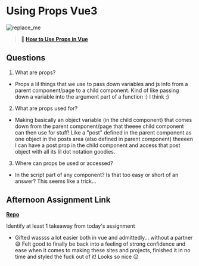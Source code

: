 # Using Props Vue3

![replace_me](https://codeworks.blob.core.windows.net/public/assets/img/illustrations/placeholder.svg)

> **📖 [How to Use Props in Vue](https://codeworksacademy.com/fs-student-guide/resources/wk6/02-Props)**

## Questions

1. What are props?

- Props a lil things that we use to pass down variables and js info from a parent component/page to a child component. Kind of like passing down a variable into the argument part of a function :) I think :)

2. What are props used for?

- Making basically an object variable (in the child component) that comes down from the parent component/page that theeee child component can then use for stuff! Like a "post" defined in the parent component as one object in the posts area (also defined in parent component) theeeen I can have a post prop in the child component and access that post object with all its lil dot notation goodies.

3. Where can props be used or accessed?

- In the script part of any component? Is that too easy or short of an answer? This seems like a trick...

## Afternoon Assignment Link

**[Repo](https://github.com/TheOneTrueRy/GiftedRevue)**

Identify at least 1 takeaway from today's assignment

- Gifted wassss a lot easier both in vue and admittedly... without a partner 😅 Felt good to finally be back into a feeling of strong confidence and ease when it comes to making these sites and projects, finished it in no time and styled the fuck out of it! Looks so nice 😌
